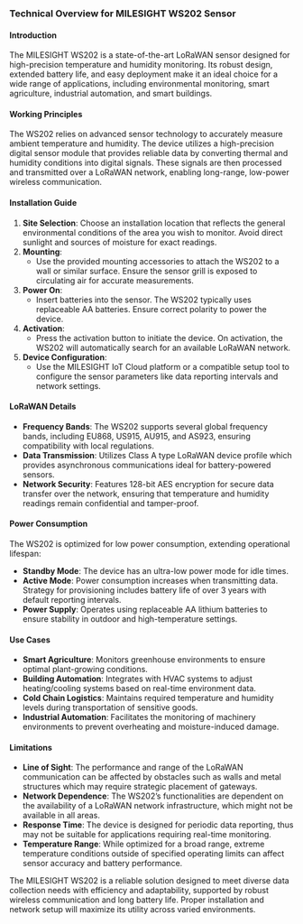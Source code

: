### Technical Overview for MILESIGHT WS202 Sensor

#### Introduction
The MILESIGHT WS202 is a state-of-the-art LoRaWAN sensor designed for high-precision temperature and humidity monitoring. Its robust design, extended battery life, and easy deployment make it an ideal choice for a wide range of applications, including environmental monitoring, smart agriculture, industrial automation, and smart buildings.

#### Working Principles
The WS202 relies on advanced sensor technology to accurately measure ambient temperature and humidity. The device utilizes a high-precision digital sensor module that provides reliable data by converting thermal and humidity conditions into digital signals. These signals are then processed and transmitted over a LoRaWAN network, enabling long-range, low-power wireless communication.

#### Installation Guide
1. **Site Selection**: Choose an installation location that reflects the general environmental conditions of the area you wish to monitor. Avoid direct sunlight and sources of moisture for exact readings.
2. **Mounting**: 
   - Use the provided mounting accessories to attach the WS202 to a wall or similar surface. Ensure the sensor grill is exposed to circulating air for accurate measurements.
3. **Power On**:
   - Insert batteries into the sensor. The WS202 typically uses replaceable AA batteries. Ensure correct polarity to power the device.
4. **Activation**:
   - Press the activation button to initiate the device. On activation, the WS202 will automatically search for an available LoRaWAN network.
5. **Device Configuration**:
   - Use the MILESIGHT IoT Cloud platform or a compatible setup tool to configure the sensor parameters like data reporting intervals and network settings.

#### LoRaWAN Details
- **Frequency Bands**: The WS202 supports several global frequency bands, including EU868, US915, AU915, and AS923, ensuring compatibility with local regulations.
- **Data Transmission**: Utilizes Class A type LoRaWAN device profile which provides asynchronous communications ideal for battery-powered sensors.
- **Network Security**: Features 128-bit AES encryption for secure data transfer over the network, ensuring that temperature and humidity readings remain confidential and tamper-proof.

#### Power Consumption
The WS202 is optimized for low power consumption, extending operational lifespan:
- **Standby Mode**: The device has an ultra-low power mode for idle times.
- **Active Mode**: Power consumption increases when transmitting data. Strategy for provisioning includes battery life of over 3 years with default reporting intervals.
- **Power Supply**: Operates using replaceable AA lithium batteries to ensure stability in outdoor and high-temperature settings.

#### Use Cases
- **Smart Agriculture**: Monitors greenhouse environments to ensure optimal plant-growing conditions.
- **Building Automation**: Integrates with HVAC systems to adjust heating/cooling systems based on real-time environment data.
- **Cold Chain Logistics**: Maintains required temperature and humidity levels during transportation of sensitive goods.
- **Industrial Automation**: Facilitates the monitoring of machinery environments to prevent overheating and moisture-induced damage.

#### Limitations
- **Line of Sight**: The performance and range of the LoRaWAN communication can be affected by obstacles such as walls and metal structures which may require strategic placement of gateways.
- **Network Dependence**: The WS202’s functionalities are dependent on the availability of a LoRaWAN network infrastructure, which might not be available in all areas.
- **Response Time**: The device is designed for periodic data reporting, thus may not be suitable for applications requiring real-time monitoring.
- **Temperature Range**: While optimized for a broad range, extreme temperature conditions outside of specified operating limits can affect sensor accuracy and battery performance.

The MILESIGHT WS202 is a reliable solution designed to meet diverse data collection needs with efficiency and adaptability, supported by robust wireless communication and long battery life. Proper installation and network setup will maximize its utility across varied environments.